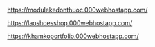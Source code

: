 https://modulekedonthuoc.000webhostapp.com/


https://laoshoesshop.000webhostapp.com/

https://khamkoportfolio.000webhostapp.com/

